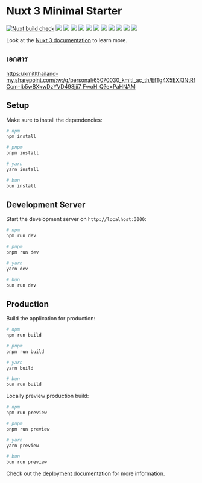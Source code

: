 # Nuxt 3 Minimal Starter
[![Nuxt build check](https://github.com/SupaschaiPh/Norwor/actions/workflows/build_test.yml/badge.svg)](https://github.com/SupaschaiPh/Norwor/actions/workflows/build_test.yml)
![](https://img.shields.io/badge/Node.js-%23ffffff?style=flat-square&logo=nodedotjs)
![](https://img.shields.io/badge/TypeScript-%23ffffff?style=flat-square&logo=typescript)
![](https://img.shields.io/badge/Nuxt-%23ffffff?style=flat-square&logo=nuxtdotjs)
![](https://img.shields.io/badge/Vuetify-%23ffffff?style=flat-square&logo=vuetify&logoColor=%231867C0)
![](https://img.shields.io/badge/TailwindCSS-%23ffffff?style=flat-square&logo=tailwindcss)
![](https://img.shields.io/badge/Docker-%23ffffff?style=flat-square&logo=docker)
![](https://img.shields.io/badge/Ubuntu-%23ffffff?style=flat-square&logo=ubuntu)
![](https://img.shields.io/badge/ffmpeg-%23ffffff?style=flat-square&logo=ffmpeg&logoColor=%23007808)
![](https://img.shields.io/badge/nginx-%23ffffff?style=flat-square&logo=Nginx&logoColor=%23009639)
![](https://img.shields.io/badge/Cloudflare%20CDN-%23ffffff?style=flat-square&logo=cloudflare)
![](https://img.shields.io/badge/Markdown-%23ffffff?style=flat-square&logo=markdown&logoColor=%23000000)

Look at the [Nuxt 3 documentation](https://nuxt.com/docs/getting-started/introduction) to learn more.

## เอกสาร
https://kmitlthailand-my.sharepoint.com/:w:/g/personal/65070030_kmitl_ac_th/EfTg4X5EXXlNtRfCcm-Ib5wBXkwDzYVD498jji7_FwoH_Q?e=PaHNAM

## Setup

Make sure to install the dependencies:

```bash
# npm
npm install

# pnpm
pnpm install

# yarn
yarn install

# bun
bun install
```

## Development Server

Start the development server on `http://localhost:3000`:

```bash
# npm
npm run dev

# pnpm
pnpm run dev

# yarn
yarn dev

# bun
bun run dev
```

## Production

Build the application for production:

```bash
# npm
npm run build

# pnpm
pnpm run build

# yarn
yarn build

# bun
bun run build
```

Locally preview production build:

```bash
# npm
npm run preview

# pnpm
pnpm run preview

# yarn
yarn preview

# bun
bun run preview
```

Check out the [deployment documentation](https://nuxt.com/docs/getting-started/deployment) for more information.
